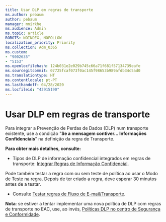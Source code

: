 ```yaml
---
title: Usar DLP em regras de transporte
ms.author: pebaum
author: pebaum
manager: mnirkhe
ms.audience: Admin
ms.topic: article
ROBOTS: NOINDEX, NOFOLLOW
localization_priority: Priority
ms.collection: Adm_O365
ms.custom:
- "9002635"
- "5153"
ms.openlocfilehash: 124b031e2e029b745c66a71f681f57134739eafe
ms.sourcegitcommit: 07725fcaf073f0ac145f98653b989afdb34c5ad0
ms.translationtype: HT
ms.contentlocale: pt-PT
ms.lasthandoff: 04/28/2020
ms.locfileid: "43915190"
---
```

# <a name="using-dlp-in-transport-rules"></a>Usar DLP em regras de transporte

Para integrar a Prevenção de Perdas de Dados (DLP) num transporte existente, use a condição "**Se a mensagem contiver... Informações Confidenciais**" na definição da regra de Transporte.

**Para obter mais detalhes, consulte:**

- Tipos de DLP de informação confidencial integrados em regras de transporte: [Integrar Regras de Informação Confidencial](https://docs.microsoft.com/exchange/security-and-compliance/data-loss-prevention/integrate-sensitive-information-rules).

Pode também testar a regra com ou sem teste de política ao usar o Modo de Teste na regra.  Depois de ter criado a regra, deve esperar 30 minutos antes de a testar.

- Consulte [Testar regras de Fluxo de E-mail/Transporte](https://docs.microsoft.com/exchange/security-and-compliance/mail-flow-rules/test-mail-flow-rules).

**Nota**: se estiver a tentar implementar uma nova política de DLP com regras de transporte no EAC, use, ao invés, [Políticas DLP no centro de Segurança e Conformidade](https://docs.microsoft.com/microsoft-365/compliance/data-loss-prevention-policies?view=o365-worldwide).
